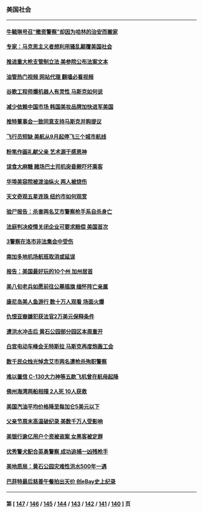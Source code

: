 ### 美国社会
---
#### [牛毓琳号召“撤资警察”却因为哈林的治安而搬家](../../pages/ncid1078160/n13764866.md?06222045) 
#### [专家：马克思主义者想利用骚乱颠覆美国社会](../../pages/ncid1078160/n13764739.md?06222045) 
#### [推进重大枪支管制立法 美参院公布法案文本](../../pages/ncid1078160/n13764690.md?06222045) 
#### [油管热门视频 网站代理 翻墙必看视频](http://209.222.30.114:81/youtube.html?06222045)
#### [谷歌工程师爆机器人有灵性 马斯克如何说](../../pages/ncid1078160/n13764497.md?06222045) 
#### [减少依赖中国市场 韩国美妆品牌加快进军美国](../../pages/ncid1078160/n13764489.md?06222045) 
#### [推特董事会一致同意支持马斯克并购提议](../../pages/ncid1078160/n13764482.md?06222045) 
#### [飞行员短缺 美航从9月起停飞三个城市航线](../../pages/ncid1078160/n13764074.md?06222045) 
#### [粉笔作画礼献父亲 艺术源于感恩神](../../pages/ncid1078160/n13764001.md?06222045) 
#### [误食大麻糖 赌场巴士司机突昏厥吓坏乘客](../../pages/ncid1078160/n13763953.md?06222045) 
#### [华埠美容院被泼油纵火 两人被烧伤](../../pages/ncid1078160/n13763957.md?06222045) 
#### [天文奇观五星连珠 纽约市如何观赏](../../pages/ncid1078160/n13763963.md?06222045) 
#### [验尸报告：杀害两名艾市警察枪手系自杀身亡](../../pages/ncid1078160/n13763883.md?06222045) 
#### [法庭判决疫情关闭企业可要求赔偿 美国首次](../../pages/ncid1078160/n13763604.md?06222045) 
#### [3警察在洛市非法集会中受伤](../../pages/ncid1078160/n13763860.md?06222045) 
#### [南加多地机场航班取消或延误](../../pages/ncid1078160/n13763848.md?06222045) 
#### [报告：美国最好玩的10个州 加州居首](../../pages/ncid1078160/n13763610.md?06222045) 
#### [美八旬老兵如愿前往公墓插旗 缅怀阵亡亲属](../../pages/ncid1078160/n13763310.md?06222045) 
#### [康尼岛美人鱼游行  数十万人观看 场面火爆](../../pages/ncid1078160/n13763233.md?06222045) 
#### [仇恨亚裔嫌犯获法官2万美元保释条件](../../pages/ncid1078160/n13763228.md?06222045) 
#### [遭洪水冲击后 黄石公园部分园区本周重开](../../pages/ncid1078160/n13763012.md?06222045) 
#### [白宫电动车峰会无特斯拉 马斯克再度炮轰工会](../../pages/ncid1078160/n13762856.md?06222045) 
#### [数千民众烛光悼念艾市两名遭枪杀殉职警察](../../pages/ncid1078160/n13762661.md?06222045) 
#### [难以置信 C-130大力神等五款飞机曾在航母起降](../../pages/ncid1078160/n13749761.md?06222045) 
#### [佛州海湾两船相撞 2人死 10人获救](../../pages/ncid1078160/n13762541.md?06222045) 
#### [美国汽油平均价格降至每加仑5美元以下](../../pages/ncid1078160/n13762502.md?06222045) 
#### [父亲节周末高温破纪录 美数千万人受影响](../../pages/ncid1078160/n13762443.md?06222045) 
#### [美银行逾亿用户个资被盗案 女黑客被定罪](../../pages/ncid1078160/n13762478.md?06222045) 
#### [优秀警犬配合英勇警察 成功追捕一凶残枪手](../../pages/ncid1078160/n13762219.md?06222045) 
#### [美地质局：黄石公园灾难性洪水500年一遇](../../pages/ncid1078160/n13762380.md?06222045) 
#### [巴菲特最后慈善午餐拍出天价 创eBay史上纪录](../../pages/ncid1078160/n13762309.md?06222045) 

---
#### 第 [ [147](./147.md?06222045) / [146](./146.md?06222045) / [145](./145.md?06222045) / [144](./144.md?06222045) / [143](./143.md?06222045) / [142](./142.md?06222045) / [141](./141.md?06222045) / [140](./140.md?06222045) ] 页

